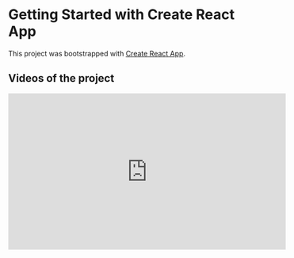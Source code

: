 # Getting Started with Create React App

This project was bootstrapped with [Create React App](https://github.com/facebook/create-react-app).

## Videos of the project

<iframe width="560" height="315" src="https://www.youtube.com/embed/yIBvTXVcm4g" title="YouTube video player" frameborder="0" allow="accelerometer; autoplay; clipboard-write; encrypted-media; gyroscope; picture-in-picture" allowfullscreen></iframe>
